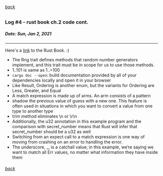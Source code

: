 ###### [back](./../README.md)

### Log #4 - rust book ch.2 code cont.
##### Date: Sun, Jan 2, 2021
-----------
Here's a [link](https://doc.rust-lang.org/book/) to the Rust Book. :)

- The Rng trait defines methods that random number generators implement, and this trait must be in scope for us to use those methods.
- 1..101 is same as 1..=100
- `cargo doc --open`: build documentation provided by all of your dependencies locally and open it in your browser
- Like Result, Ordering is another enum, but the variants for Ordering are Less, Greater, and Equal
- A match expression is made up of arms. An arm consists of a pattern 
- shadow the previous value of guess with a new one. This feature is often used in situations in which you want to convert a value from one type to another type
- trim method eliminates \n or \r\n
- Additionally, the u32 annotation in this example program and the comparison with secret_number means that Rust will infer that secret_number should be a u32 as well
- Switching from an expect call to a match expression is one way of moving from crashing on an error to handling the error.
- The underscore, _, is a catchall value; in this example, we’re saying we want to match all Err values, no matter what information they have inside them



###### [back](./../README.md)